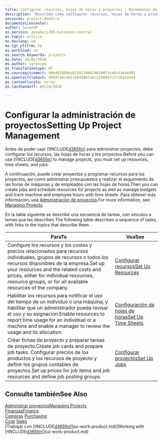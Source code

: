 ```yaml
---
title: Configurar recursos, hojas de horas y proyectos | Documentos de Microsoft
description: "Describe cómo configurar recursos, hojas de horas y proyectos para administrar proyectos."
services: project-madeira
documentationcenter: 
author: SorenGP
ms.service: dynamics365-business-central
ms.topic: article
ms.devlang: na
ms.tgt_pltfrm: na
ms.workload: na
ms.search.keywords: projects
ms.date: 10/01/2018
ms.author: sgroespe
ms.translationtype: HT
ms.sourcegitcommit: 9dbd92409ba02281f008246194f3ce0c53e4e001
ms.openlocfilehash: 6089fa6ceb5198d280fa0c2240967c5728a2a3a9
ms.contentlocale: es-mx
ms.lasthandoff: 09/28/2018

---
```

# <a name="setting-up-project-management"></a><span data-ttu-id="6f7d7-103">Configurar la administración de proyectos</span><span class="sxs-lookup"><span data-stu-id="6f7d7-103">Setting Up Project Management</span></span>
<span data-ttu-id="6f7d7-104">Antes de poder usar [!INCLUDE[d365fin](includes/d365fin_md.md)] para administrar proyectos, debe configurar los recursos, las hojas de horas y los proyectos.</span><span class="sxs-lookup"><span data-stu-id="6f7d7-104">Before you can use [!INCLUDE[d365fin](includes/d365fin_md.md)] to manage projects, you must set up resources, time sheets, and jobs.</span></span>

<span data-ttu-id="6f7d7-105">A continuación, puede crear proyectos y programar recursos para los proyectos, así como administrar presupuestos y realizar el seguimiento de las horas de máquinas y de empleados con las hojas de horas.</span><span class="sxs-lookup"><span data-stu-id="6f7d7-105">Then you can create jobs and schedule resources for projects as well as manage budgets and track machine and employee hours with time sheets.</span></span> <span data-ttu-id="6f7d7-106">Para obtener más información, vea [Administración de proyectos](projects-manage-projects.md).</span><span class="sxs-lookup"><span data-stu-id="6f7d7-106">For more information, see [Managing Projects](projects-manage-projects.md).</span></span>  

<span data-ttu-id="6f7d7-107">En la tabla siguiente se describe una secuencia de tareas, con vínculos a temas que las describen.</span><span class="sxs-lookup"><span data-stu-id="6f7d7-107">The following table describes a sequence of tasks, with links to the topics that describe them.</span></span>

| <span data-ttu-id="6f7d7-108">Para</span><span class="sxs-lookup"><span data-stu-id="6f7d7-108">To</span></span> | <span data-ttu-id="6f7d7-109">Vea</span><span class="sxs-lookup"><span data-stu-id="6f7d7-109">See</span></span> |
| --- | --- |
| <span data-ttu-id="6f7d7-110">Configure los recursos y los costes y precios relacionados para recursos individuales, grupos de recursos o todos los recursos disponibles de la empresa.</span><span class="sxs-lookup"><span data-stu-id="6f7d7-110">Set up your resources and the related costs and prices, either for individual resources, resource groups, or for all available resources of the company.</span></span> |[<span data-ttu-id="6f7d7-111">Configurar recursos</span><span class="sxs-lookup"><span data-stu-id="6f7d7-111">Set Up Resources</span></span>](projects-how-setup-resources.md) |
| <span data-ttu-id="6f7d7-112">Habilitar los recursos para notificar el uso del tiempo de un individuo o una máquina, y habilitar que un administrador pueda revisar el uso y su asignación.</span><span class="sxs-lookup"><span data-stu-id="6f7d7-112">Enable resources to report time usage for an individual or a machine and enable a manager to review the usage and its allocation.</span></span> |[<span data-ttu-id="6f7d7-113">Configuración de hojas de horas</span><span class="sxs-lookup"><span data-stu-id="6f7d7-113">Set Up Time Sheets</span></span>](projects-how-setup-time-sheets.md) |
| <span data-ttu-id="6f7d7-114">Crear fichas de proyecto y preparar tareas de proyecto.</span><span class="sxs-lookup"><span data-stu-id="6f7d7-114">Create job cards and prepare job tasks.</span></span> <span data-ttu-id="6f7d7-115">Configurar precios de los productos y los recursos de proyecto y definir los grupos contables de proyectos.</span><span class="sxs-lookup"><span data-stu-id="6f7d7-115">Set up prices for job items and job resources and define job posting groups.</span></span> |[<span data-ttu-id="6f7d7-116">Configurar proyectos</span><span class="sxs-lookup"><span data-stu-id="6f7d7-116">Set Up Jobs</span></span>](projects-how-setup-jobs.md) |

## <a name="see-also"></a><span data-ttu-id="6f7d7-117">Consulte también</span><span class="sxs-lookup"><span data-stu-id="6f7d7-117">See Also</span></span>
[<span data-ttu-id="6f7d7-118">Administrar proyectos</span><span class="sxs-lookup"><span data-stu-id="6f7d7-118">Managing Projects</span></span>](projects-manage-projects.md)  
[<span data-ttu-id="6f7d7-119">Finanzas</span><span class="sxs-lookup"><span data-stu-id="6f7d7-119">Finance</span></span>](finance.md)  
<span data-ttu-id="6f7d7-120">[Compras](purchasing-manage-purchasing.md)       </span><span class="sxs-lookup"><span data-stu-id="6f7d7-120">[Purchasing](purchasing-manage-purchasing.md)       </span></span>  
<span data-ttu-id="6f7d7-121">[Ccial](sales-manage-sales.md)   </span><span class="sxs-lookup"><span data-stu-id="6f7d7-121">[Sales](sales-manage-sales.md)   </span></span>  
<span data-ttu-id="6f7d7-122">[Trabajar con [!INCLUDE[d365fin](includes/d365fin_md.md)]](ui-work-product.md)</span><span class="sxs-lookup"><span data-stu-id="6f7d7-122">[Working with [!INCLUDE[d365fin](includes/d365fin_md.md)]](ui-work-product.md)</span></span>  

